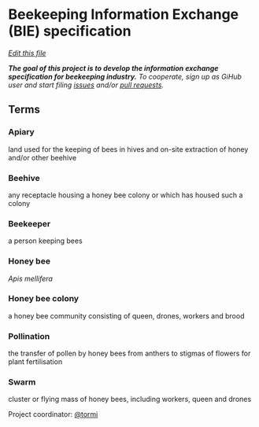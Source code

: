 # Beekeeping Information Exchange (BIE) specification
*[Edit this file](https://github.com/honeymarket/BIE/edit/master/README.md)*

***The goal of this project is to develop the information exchange specification for beekeeping industry.** To cooperate, sign up as GiHub user and start filing [issues](https://github.com/honeymarket/BIM/issues) and/or [pull requests](https://github.com/honeymarket/BIM/pulls).*

## Terms

### Apiary
land used for the keeping of bees in hives and on-site extraction of honey and/or other beehive

### Beehive
any receptacle housing a honey bee colony or which has housed such a colony

### Beekeeper
a person keeping bees

### Honey bee
*Apis mellifera*

### Honey bee colony
a honey bee community consisting of queen, drones, workers and brood

### Pollination
the transfer of pollen by honey bees from anthers to stigmas of flowers for plant fertilisation

### Swarm
cluster or flying mass of honey bees, including workers, queen and drones


Project coordinator: [@tormi](https://github.com/tormi)
